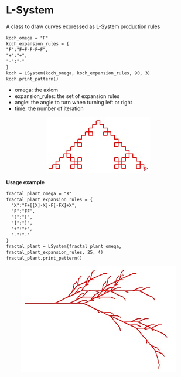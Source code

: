 # L-System

A class to draw curves expressed as L-System production rules

    koch_omega = "F"
    koch_expansion_rules = { 
    "F":"F+F-F-F+F",
    "+":"+",
    "-":"-"
    }
    koch = LSystem(koch_omega, koch_expansion_rules, 90, 3)
    koch.print_pattern()

 - omega: the axiom 
 - expansion_rules: the set of expansion rules 
 - angle: the angle to turn when turning left or right
 - time:  the number of iteration

<p align="center" width="100%">
    <img src="https://github.com/antigones/LSystems/blob/main/imgs/koch.jpg?raw=true" alt="koch curve">
</p>

**Usage example**

    fractal_plant_omega = "X"
    fractal_plant_expansion_rules = {
      "X":"F+[[X]-X]-F[-FX]+X",
      "F":"FF",
      "[":"[",
      "]":"]",
      "+":"+",
      "-":"-"
    }
    fractal_plant = LSystem(fractal_plant_omega, fractal_plant_expansion_rules, 25, 4)
    fractal_plant.print_pattern()
    
<p align="center" width="100%">
    <img src="https://github.com/antigones/LSystems/blob/main/imgs/plant.jpg?raw=true" alt="generated plant">
</p>
